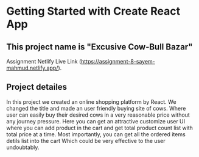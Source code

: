 # Getting Started with Create React App

## This project name is "Excusive Cow-Bull Bazar"

Assignment Netlify Live Link (https://assignment-8-sayem-mahmud.netlify.app/).

## Project detailes

In this project we created an online shopping platform by React. We changed the title and made an user friendly buying site of cows. Where user can easily buy their desired cows in a very reasonable price without any journey pressure. Here you can get an attractive customize user UI where you can add product in the cart and get total product count list with total price at a time. Most importantly, you can get all the ordered items detils list into the cart Which could be very effective to the user undoubtably.


